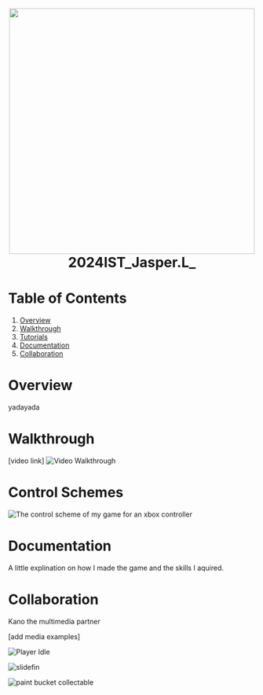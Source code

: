 <h1 align="center">
 <img src="https://github.com/user-attachments/assets/92e5e71a-85b8-48f2-b7c0-8a8ae8c2c638" | width=500>
  <br />
 2024IST_Jasper.L_
</h1>

# Table of Contents

1. [Overview](https://github.com/TempeHS/2024IST_Jasper.L_?tab=readme-ov-file#overview)
2. [Walkthrough](https://github.com/TempeHS/2024IST_Jasper.L_?tab=readme-ov-file#walkthrough)
3. [Tutorials](https://github.com/TempeHS/2024IST_Jasper.L_?tab=readme-ov-file#tutorials)
4. [Documentation](https://github.com/TempeHS/2024IST_Jasper.L_?tab=readme-ov-file#documentation)
5. [Collaboration](https://github.com/TempeHS/2024IST_Jasper.L_?tab=readme-ov-file#collaboration)

# Overview

yadayada

# Walkthrough

[video link]
![Video Walkthrough](https://github.com/user-attachments/assets/d26e619d-0769-44e4-9db9-faf8b1644fa0)


# Control Schemes

![The control scheme of my game for an xbox controller](https://github.com/user-attachments/assets/9d09c65f-24d2-4789-90e9-47b714064592)

# Documentation

A little explination on how I made the game and the skills I aquired.

# Collaboration

Kano the multimedia partner<p>
[add media examples]<p>
![Player Idle](https://github.com/user-attachments/assets/e9d64654-7ff7-4e5b-aad5-d7c79dcb1a5f)<p>
![slidefin](https://github.com/user-attachments/assets/5c1dc78a-c110-4f4a-ae55-3783037bfea0)<p>
![paint bucket collectable](https://github.com/user-attachments/assets/27b6e5fe-d5b0-4e90-a0ab-f856d4df2a20)<p>
